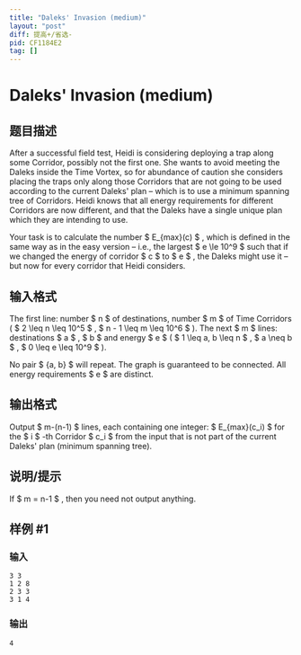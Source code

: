 ```yaml
---
title: "Daleks' Invasion (medium)"
layout: "post"
diff: 提高+/省选-
pid: CF1184E2
tag: []
---
```


# Daleks' Invasion (medium)

## 题目描述

After a successful field test, Heidi is considering deploying a trap along some Corridor, possibly not the first one. She wants to avoid meeting the Daleks inside the Time Vortex, so for abundance of caution she considers placing the traps only along those Corridors that are not going to be used according to the current Daleks' plan – which is to use a minimum spanning tree of Corridors. Heidi knows that all energy requirements for different Corridors are now different, and that the Daleks have a single unique plan which they are intending to use.

Your task is to calculate the number $ E_{max}(c) $ , which is defined in the same way as in the easy version – i.e., the largest $ e \le 10^9 $ such that if we changed the energy of corridor $ c $ to $ e $ , the Daleks might use it – but now for every corridor that Heidi considers.

## 输入格式

The first line: number $ n $ of destinations, number $ m $ of Time Corridors ( $ 2 \leq n \leq 10^5 $ , $ n - 1 \leq m \leq 10^6 $ ). The next $ m $ lines: destinations $ a $ , $ b $ and energy $ e $ ( $ 1 \leq a, b \leq n $ , $ a \neq b $ , $ 0 \leq e \leq 10^9 $ ).

No pair $ \{a, b\} $ will repeat. The graph is guaranteed to be connected. All energy requirements $ e $ are distinct.

## 输出格式

Output $ m-(n-1) $ lines, each containing one integer: $ E_{max}(c_i) $ for the $ i $ -th Corridor $ c_i $ from the input that is not part of the current Daleks' plan (minimum spanning tree).

## 说明/提示

If $ m = n-1 $ , then you need not output anything.

## 样例 #1

### 输入

```
3 3
1 2 8
2 3 3
3 1 4

```

### 输出

```
4

```


